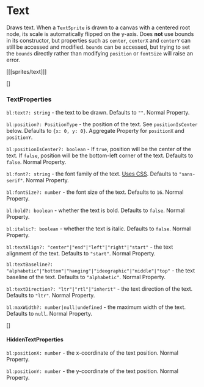 # Text

Draws text. When a `TextSprite` is drawn to a canvas with a centered root node, its scale is automatically flipped on the y-axis. Does **not** use bounds in its constructor, but properties such as `center`, `centerX` and `centerY` can still be accessed and modified. `bounds` can be accessed, but trying to set the `bounds` directly rather than modifying `position` or `fontSize` will raise an error.

[[[sprites/text]]]

[]
### TextProperties 

`bl:text?: string` - the text to be drawn. Defaults to `""`. Normal Property.

`bl:position?: PositionType` - the position of the text. See `positionIsCenter` below. Defaults to `{x: 0, y: 0}`. Aggregate Property for `positionX` and `positionY`.

`bl:positionIsCenter?: boolean` - If `true`, position will be the center of the text. If `false`, position will be the bottom-left corner of the text. Defaults to `false`. Normal Property.

`bl:font?: string` - the font family of the text. [Uses CSS](https://developer.mozilla.org/en-US/docs/Web/API/CanvasRenderingContext2D/font). Defaults to `"sans-serif"`. Normal Property.

`bl:fontSize?: number` - the font size of the text. Defaults to `16`. Normal Property.

`bl:bold?: boolean` - whether the text is bold. Defaults to `false`. Normal Property.

`bl:italic?: boolean` - whether the text is italic. Defaults to `false`. Normal Property.

`bl:textAlign?: "center"|"end"|"left"|"right"|"start"` - the text alignment of the text. Defaults to `"start"`. Normal Property.

`bl:textBaseline?: "alphabetic"|"bottom"|"hanging"|"ideographic"|"middle"|"top"` - the text baseline of the text. Defaults to `"alphabetic"`. Normal Property.

`bl:textDirection?: "ltr"|"rtl"|"inherit"` - the text direction of the text. Defaults to `"ltr"`. Normal Property.

`bl:maxWidth?: number|null|undefined` - the maximum width of the text. Defaults to `null`. Normal Property.

[]
#### HiddenTextProperties

`bl:positionX: number` - the x-coordinate of the text position. Normal Property.

`bl:positionY: number` - the y-coordinate of the text position. Normal Property.
